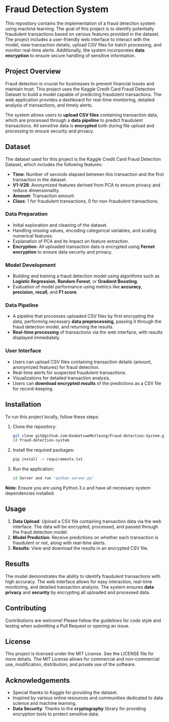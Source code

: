 # Fraud Detection System

This repository contains the implementation of a fraud detection system using machine learning. The goal of this project is to identify potentially fraudulent transactions based on various features provided in the dataset. The project includes a user-friendly web interface to interact with the model, view transaction details, upload CSV files for batch processing, and monitor real-time alerts. Additionally, the system incorporates **data encryption** to ensure secure handling of sensitive information.

## Project Overview

Fraud detection is crucial for businesses to prevent financial losses and maintain trust. This project uses the Kaggle Credit Card Fraud Detection Dataset to build a model capable of predicting fraudulent transactions. The web application provides a dashboard for real-time monitoring, detailed analysis of transactions, and timely alerts. 

The system allows users to **upload CSV files** containing transaction data, which are processed through a **data pipeline** to predict fraudulent transactions. All sensitive data is **encrypted** both during file upload and processing to ensure security and privacy.

## Dataset

The dataset used for this project is the Kaggle Credit Card Fraud Detection Dataset, which includes the following features:
- **Time**: Number of seconds elapsed between this transaction and the first transaction in the dataset.
- **V1-V28**: Anonymized features derived from PCA to ensure privacy and reduce dimensionality.
- **Amount**: Transaction amount.
- **Class**: 1 for fraudulent transactions, 0 for non-fraudulent transactions.

### Data Preparation

- Initial exploration and cleaning of the dataset.
- Handling missing values, encoding categorical variables, and scaling numerical features.
- Explanation of PCA and its impact on feature extraction.
- **Encryption**: All uploaded transaction data is encrypted using **Fernet encryption** to ensure data security and privacy.

### Model Development

- Building and training a fraud detection model using algorithms such as **Logistic Regression**, **Random Forest**, or **Gradient Boosting**.
- Evaluation of model performance using metrics like **accuracy**, **precision**, **recall**, and **F1 score**.

### Data Pipeline

- A pipeline that processes uploaded CSV files by first encrypting the data, performing necessary **data preprocessing**, passing it through the fraud detection model, and returning the results.
- **Real-time processing** of transactions via the web interface, with results displayed immediately.

### User Interface

- Users can upload CSV files containing transaction details (amount, anonymized features) for fraud detection.
- Real-time alerts for suspected fraudulent transactions.
- Visualizations for detailed transaction analysis.
- Users can **download encrypted results** of the predictions as a CSV file for record-keeping.

## Installation

To run this project locally, follow these steps:

1. Clone the repository:
    ```bash
    git clone git@github.com:KeabetsweMotloung/Fraud-detection-System.git
    cd fraud-detection-system
    ```

2. Install the required packages:
    ```bash
    pip install -r requirements.txt
    ```

3. Run the application:
    ```bash
    cd Server and run 'python server.py'
    ```

**Note**: Ensure you are using Python 3.x and have all necessary system dependencies installed.

## Usage

1. **Data Upload**: Upload a CSV file containing transaction data via the web interface. The data will be encrypted, processed, and passed through the fraud detection model.
2. **Model Prediction**: Receive predictions on whether each transaction is fraudulent or not, along with real-time alerts.
3. **Results**: View and download the results in an encrypted CSV file.

## Results

The model demonstrates the ability to identify fraudulent transactions with high accuracy. The web interface allows for easy interaction, real-time monitoring, and detailed transaction analysis. The system ensures **data privacy** and **security** by encrypting all uploaded and processed data.

## Contributing

Contributions are welcome! Please follow the guidelines for code style and testing when submitting a Pull Request or opening an issue.

## License

This project is licensed under the MIT License. See the LICENSE file for more details. The MIT License allows for commercial and non-commercial use, modification, distribution, and private use of the software.

## Acknowledgements

- Special thanks to Kaggle for providing the dataset.
- Inspired by various online resources and communities dedicated to data science and machine learning.
- **Data Security**: Thanks to the **cryptography** library for providing encryption tools to protect sensitive data.
